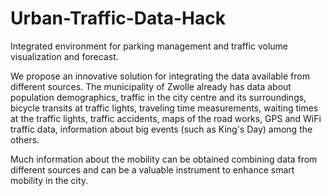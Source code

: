 # Urban-Traffic-Data-Hack

Integrated environment for parking management and traffic volume visualization and forecast.

We propose an innovative solution for integrating the data available from different sources. 
The municipality of Zwolle already has data about population demographics, traffic in the city centre and its surroundings, bicycle transits at traffic lights, traveling time measurements, waiting times at the traffic lights, traffic accidents, maps of the road works, GPS and WiFi traffic data, information about big events (such as King's Day)  among the others.

Much information about the mobility can be obtained combining data from different sources and can be a valuable instrument to enhance smart mobility in the city. 


